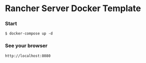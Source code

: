 # Rancher Server Docker Template

### Start
````
$ docker-compose up -d
````

### See your browser
````
http://localhost:8080
````
